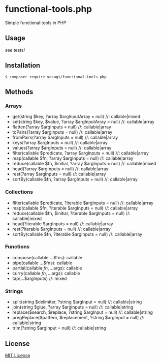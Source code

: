 # functional-tools.php

Simple functional tools in PHP

## Usage

see tests/

## Installation

```
$ composer require yosugi/functional-tools.php
```

## Methods

### Arrays

- get(string $key, ?array $argInputArray = null) //: callable|mixed
- set(string $key, $value, ?array $argInputArray = null) //: callable|array
- flatten(?array $argInputs = null) //: callable|array
- toPairs(?array $argInputs = null) //: callable|array
- fromPairs(?array $argInputs = null) //: callable|array
- keys(?array $argInputs = null) //: callable|array
- values(?array $argInputs = null) //: callable|array
- filter(callable $predicate, ?array $argInputs = null) //: callable|array
- map(callable $fn, ?array $argInputs = null) //: callable|array
- reduce(callable $fn, $initial, ?array $argInputs = null) //: callable|mixed
- head(?array $argInputs = null) //: callable|array
- rest(?array $argInputs = null) //: callable|array
- sortBy(callable $fn, ?array $argInputs = null) //: callable|array

### Collections

- filter(callable $predicate, ?iterable $argInputs = null) //: callable|array
- map(callable $fn, ?iterable $argInputs = null) //: callable|array
- reduce(callable $fn, $initial, ?iterable $argInputs = null) //: callable|mixed
- head(?iterable $argInputs = null) //: callable|array
- rest(?iterable $argInputs = null) //: callable|array
- sortBy(callable $fn, ?iterable $argInputs = null) //: callable|array

### Functions

- compose(callable ...$fns): callable
- pipe(callable ...$fns): callable
- partial(callable $fn, ...$args): callable
- curry(callable $fn, ...$args): callable
- tap(...$argInputs) //: mixed

### Strings

- split(string $delimiter, ?string $argInput = null) //: callable|string
- join(string $glue, ?array $argInputs = null) //: callable|string
- replace($search, $replace, ?string $argInput = null) //: callable|string
- pregReplace($pattern, $replacement, ?string $argInput = null) //: callable|string
- trim(?string $argInput = null) //: callable|string

## License

[MIT License](LICENSE)
